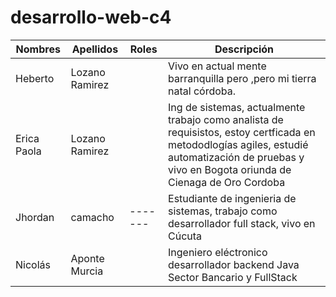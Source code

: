 # desarrollo-web-c4

| Nombres   | Apellidos      | Roles | Descripción                                                  |
| -------   | -------------- | ----- | ------------------------------------------------------------ |
| Heberto   | Lozano Ramirez |       | Vivo en actual mente barranquilla pero ,pero mi tierra natal córdoba. |
|Erica Paola|Lozano Ramirez  |       |Ing de sistemas, actualmente trabajo como analista de requisistos, estoy certficada en metododlogías agiles, estudié automatización de pruebas y vivo en Bogota oriunda de Cienaga de Oro Cordoba|
|Jhordan    | camacho        |-------|Estudiante de ingenieria de sistemas, trabajo como desarrollador full stack, vivo en Cúcuta|
|Nicolás    | Aponte Murcia  |       | Ingeniero eléctronico desarrollador backend Java Sector Bancario y FullStack |


